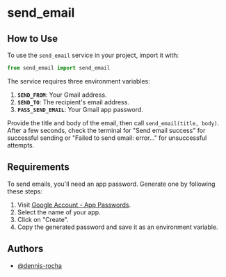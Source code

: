 # send_email

## How to Use

To use the `send_email` service in your project, import it with:

```python
from send_email import send_email
```

The service requires three environment variables:

1. **`SEND_FROM`**: Your Gmail address.
2. **`SEND_TO`**: The recipient's email address.
3. **`PASS_SEND_EMAIL`**: Your Gmail app password.

Provide the title and body of the email, then call `send_email(title, body)`. After a few seconds, check the terminal for "Send email success" for successful sending or "Failed to send email: error..." for unsuccessful attempts.

## Requirements

To send emails, you'll need an app password. Generate one by following these steps:

1. Visit [Google Account - App Passwords](https://myaccount.google.com/apppasswords).
2. Select the name of your app.
3. Click on "Create".
4. Copy the generated password and save it as an environment variable.


## Authors

- [@dennis-rocha](https://www.github.com/dennis-rocha)

